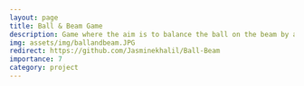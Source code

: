 ```yaml
---
layout: page
title: Ball & Beam Game 
description: Game where the aim is to balance the ball on the beam by adjusting the distance between your hand and the sensor.
img: assets/img/ballandbeam.JPG
redirect: https://github.com/Jasminekhalil/Ball-Beam
importance: 7
category: project
---
```

